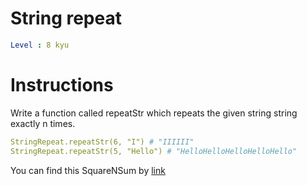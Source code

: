 # String repeat

```yaml
Level : 8 kyu
```



# Instructions
Write a function called repeatStr which repeats the given string string exactly n times.

```yaml
StringRepeat.repeatStr(6, "I") # "IIIIII"
StringRepeat.repeatStr(5, "Hello") # "HelloHelloHelloHelloHello"
```

You can find this SquareNSum by [link](https://www.codewars.com/kata/57a0e5c372292dd76d000d7e/train/scala)